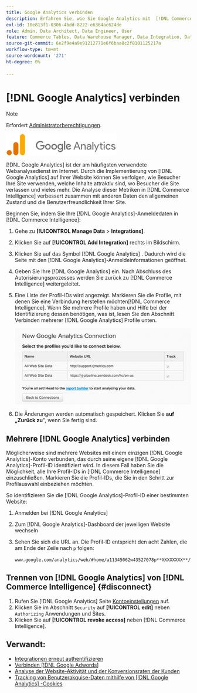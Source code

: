 ```yaml
---
title: Google Analytics verbinden
description: Erfahren Sie, wie Sie Google Analytics mit  [!DNL Commerce Intelligence] verbinden.
exl-id: 10e813f1-0306-4bdd-8222-e6364ac624de
role: Admin, Data Architect, Data Engineer, User
feature: Commerce Tables, Data Warehouse Manager, Data Integration, Data Import/Export
source-git-commit: 6e2f9e4a9e91212771e6f6baa8c2f8101125217a
workflow-type: tm+mt
source-wordcount: '271'
ht-degree: 0%

---
```


# [!DNL Google Analytics] verbinden

>[!NOTE]
>
>Erfordert [Administratorberechtigungen](../../../administrator/user-management/user-management.md).

![](../../../assets/google-analytics-logo.png)

[!DNL Google Analytics] ist der am häufigsten verwendete Webanalysedienst im Internet. Durch die Implementierung von [!DNL Google Analytics] auf Ihrer Website können Sie verfolgen, wie Besucher Ihre Site verwenden, welche Inhalte attraktiv sind, wo Besucher die Site verlassen und vieles mehr. Die Analyse dieser Metriken in [!DNL Commerce Intelligence] verbessert zusammen mit anderen Daten den allgemeinen Zustand und die Benutzerfreundlichkeit Ihrer Site.

Beginnen Sie, indem Sie Ihre [!DNL Google Analytics]-Anmeldedaten in [!DNL Commerce Intelligence]:

1. Gehe zu **[!UICONTROL Manage Data** > **Integrations]**.

1. Klicken Sie auf **[!UICONTROL Add Integration]** rechts im Bildschirm.

1. Klicken Sie auf das Symbol [!DNL Google Analytics] . Dadurch wird die Seite mit den [!DNL Google Analytics]-Anmeldeinformationen geöffnet.

1. Geben Sie Ihre [!DNL Google Analytics] ein. Nach Abschluss des Autorisierungsprozesses werden Sie zurück zu [!DNL Commerce Intelligence] weitergeleitet.

1. Eine Liste der Profil-IDs wird angezeigt. Markieren Sie die Profile, mit denen Sie eine Verbindung herstellen möchten[!DNL Commerce Intelligence]. Wenn Sie mehrere Profile haben und Hilfe bei der Identifizierung dessen benötigen, was ist, lesen Sie den Abschnitt Verbinden mehrerer [!DNL Google Analytics] Profile unten.

   ![](../../../assets/list-profile-id.png)<!--{: width="600px"}-->

1. Die Änderungen werden automatisch gespeichert. Klicken Sie **auf „Zurück zu**&quot;, wenn Sie fertig sind.

## Mehrere [!DNL Google Analytics] verbinden

Möglicherweise sind mehrere Websites mit einem einzigen [!DNL Google Analytics]-Konto verbunden, das durch seine eigene [!DNL Google Analytics]-Profil-ID identifiziert wird. In diesem Fall haben Sie die Möglichkeit, alle Ihre Profil-IDs in [!DNL Commerce Intelligence] einzuschließen. Markieren Sie die Profil-IDs, die Sie in den Schritt zur Profilauswahl einbeziehen möchten.

So identifizieren Sie die [!DNL Google Analytics]-Profil-ID einer bestimmten Website:

1. Anmelden bei [!DNL Google Analytics]
1. Zum [!DNL Google Analytics]-Dashboard der jeweiligen Website wechseln
1. Sehen Sie sich die URL an. Die Profil-ID entspricht den acht Zahlen, die am Ende der Zeile nach `p` folgen:

   `www.google.com/analytics/web/#home/a11345062w43527078p**XXXXXXXX**/`

## Trennen von [!DNL Google Analytics] von [!DNL Commerce Intelligence] {#disconnect}

1. Rufen Sie [!DNL Google Analytics] Seite [Kontoeinstellungen](https://accounts.google.com/) auf.
1. Klicken Sie im Abschnitt `Security` auf **[!UICONTROL edit]** neben `Authorizing` Anwendungen und Sites.
1. Klicken Sie auf **[!UICONTROL revoke access]** neben [!DNL Commerce Intelligence].

## Verwandt:

* [Integrationen erneut authentifizieren](https://experienceleague.adobe.com/docs/commerce-knowledge-base/kb/how-to/mbi-reauthenticating-integrations.html?lang=de)
* [Verbinden [!DNL Google Adwords]](../integrations/google-adwords.md)
* [Analyse der Website-Aktivität und der Konversionsraten der Kunden](../../analysis/web-act-cust-conversion.md)
* [Tracking von Benutzerakquise-Daten mithilfe von  [!DNL Google Analytics] -Cookies](../../analysis/google-track-user-acq.md)
